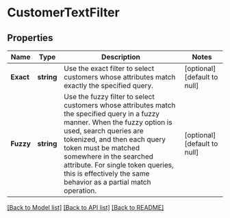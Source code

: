 # CustomerTextFilter

## Properties

 Name      | Type       | Description                                                                                                                                                                                                                                                                                                                                         | Notes                        
-----------|------------|-----------------------------------------------------------------------------------------------------------------------------------------------------------------------------------------------------------------------------------------------------------------------------------------------------------------------------------------------------|------------------------------
 **Exact** | **string** | Use the exact filter to select customers whose attributes match exactly the specified query.                                                                                                                                                                                                                                                        | [optional] [default to null] 
 **Fuzzy** | **string** | Use the fuzzy filter to select customers whose attributes match the specified query  in a fuzzy manner. When the fuzzy option is used, search queries are tokenized, and then  each query token must be matched somewhere in the searched attribute. For single token queries,  this is effectively the same behavior as a partial match operation. | [optional] [default to null] 

[[Back to Model list]](../README.md#documentation-for-models) [[Back to API list]](../README.md#documentation-for-api-endpoints) [[Back to README]](../README.md)

